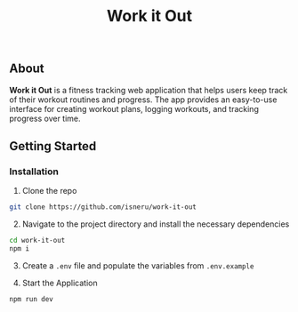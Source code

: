<br/>
<h1 align="center">Work it Out</h3>
<br/>

## About

**Work it Out** is a fitness tracking web application that helps users keep track of their workout routines and progress. The app provides an easy-to-use interface for creating workout plans, logging workouts, and tracking progress over time.

## Getting Started

### Installation

1. Clone the repo

```sh
git clone https://github.com/isneru/work-it-out
```

2. Navigate to the project directory and install the necessary dependencies

```sh
cd work-it-out
npm i
```

3. Create a `.env` file and populate the variables from `.env.example`

4. Start the Application

```sh
npm run dev
```
